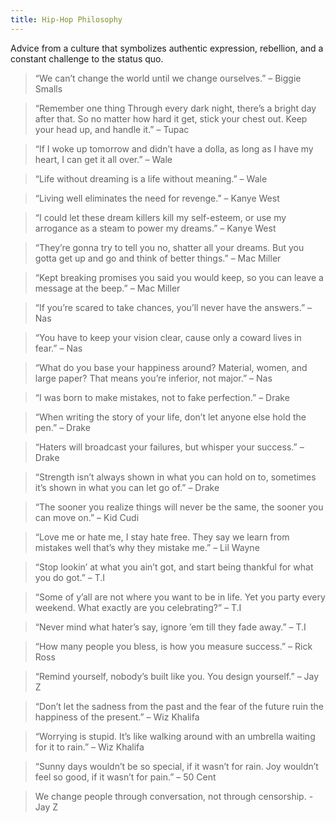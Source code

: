 ```yaml
---
title: Hip-Hop Philosophy
--- 
```


Advice from a culture that symbolizes authentic expression, rebellion, and a constant challenge to the status quo. 

> “We can’t change the world until we change ourselves.” – Biggie Smalls

> “Remember one thing Through every dark night, there’s a bright day after that. So no matter how hard it get, stick your chest out. Keep your head up, and handle it.” – Tupac

> “If I woke up tomorrow and didn’t have a dolla, as long as I have my heart, I can get it all over.” – Wale

> “Life without dreaming is a life without meaning.” – Wale

> “Living well eliminates the need for revenge.” – Kanye West

> “I could let these dream killers kill my self-esteem, or use my arrogance as a steam to power my dreams.” – Kanye West

> “They’re gonna try to tell you no, shatter all your dreams. But you gotta get up and go and think of better things.” – Mac Miller

> “Kept breaking promises you said you would keep, so you can leave a message at the beep.” – Mac Miller

> “If you’re scared to take chances, you’ll never have the answers.” – Nas

> “You have to keep your vision clear, cause only a coward lives in fear.” – Nas

> “What do you base your happiness around? Material, women, and large paper? That means you’re inferior, not major.” – Nas

> “I was born to make mistakes, not to fake perfection.” – Drake

> “When writing the story of your life, don’t let anyone else hold the pen.” – Drake

> “Haters will broadcast your failures, but whisper your success.” – Drake

> “Strength isn’t always shown in what you can hold on to, sometimes it’s shown in what you can let go of.” – Drake

> “The sooner you realize things will never be the same, the sooner you can move on.” – Kid Cudi

> “Love me or hate me, I stay hate free. They say we learn from mistakes well that’s why they mistake me.” – Lil Wayne

> “Stop lookin’ at what you ain’t got, and start being thankful for what you do got.” – T.I

> “Some of y’all are not where you want to be in life. Yet you party every weekend. What exactly are you celebrating?” – T.I

> “Never mind what hater’s say, ignore ’em till they fade away.” – T.I

> “How many people you bless, is how you measure success.” – Rick Ross

> “Remind yourself, nobody’s built like you. You design yourself.” – Jay Z

> “Don’t let the sadness from the past and the fear of the future ruin the happiness of the present.” – Wiz Khalifa

> “Worrying is stupid. It’s like walking around with an umbrella waiting for it to rain.” – Wiz Khalifa

> “Sunny days wouldn’t be so special, if it wasn’t for rain. Joy wouldn’t feel so good, if it wasn’t for pain.” – 50 Cent

> We change people through conversation, not through censorship. - Jay Z





